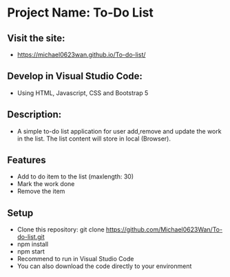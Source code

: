 # Project Name: To-Do List
## Visit the site: 
  - https://michael0623wan.github.io/To-do-list/
## Develop in Visual Studio Code: 
  - Using HTML, Javascript, CSS and Bootstrap 5
## Description: 
  - A simple to-do list application for user add,remove and update the work in the list. The list content will store in local (Browser).

## Features
  - Add to do item to the list (maxlength: 30)
  - Mark the work done
  - Remove the item

## Setup
  - Clone this repository: git clone https://github.com/Michael0623Wan/To-do-list.git
  - npm install
  - npm start
  - Recommend to run in Visual Studio Code
  - You can also download the code directly to your environment
